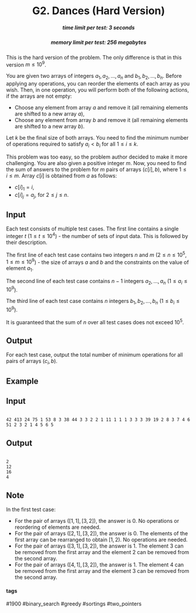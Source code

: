 <h1 style='text-align: center;'> G2. Dances (Hard Version)</h1>

<h5 style='text-align: center;'>time limit per test: 3 seconds</h5>
<h5 style='text-align: center;'>memory limit per test: 256 megabytes</h5>

This is the hard version of the problem. The only difference is that in this version $m \leq 10^9$.

You are given two arrays of integers $a_1, a_2, \ldots, a_n$ and $b_1, b_2, \ldots, b_n$. Before applying any operations, you can reorder the elements of each array as you wish. Then, in one operation, you will perform both of the following actions, if the arrays are not empty:

* Choose any element from array $a$ and remove it (all remaining elements are shifted to a new array $a$),
* Choose any element from array $b$ and remove it (all remaining elements are shifted to a new array $b$).

Let $k$ be the final size of both arrays. You need to find the minimum number of operations required to satisfy $a_i < b_i$ for all $1 \leq i \leq k$.

This problem was too easy, so the problem author decided to make it more challenging. You are also given a positive integer $m$. Now, you need to find the sum of answers to the problem for $m$ pairs of arrays $(c[i], b)$, where $1 \leq i \leq m$. Array $c[i]$ is obtained from $a$ as follows:

* $c[i]_1 = i$,
* $c[i]_j = a_j$, for $2 \leq j \leq n$.
## Input

Each test consists of multiple test cases. The first line contains a single integer $t$ ($1 \leq t \leq 10^4$) - the number of sets of input data. This is followed by their description.

The first line of each test case contains two integers $n$ and $m$ ($2 \leq n \leq 10^5$, $1 \leq m \leq 10^9$) - the size of arrays $a$ and $b$ and the constraints on the value of element $a_1$.

The second line of each test case contains $n - 1$ integers $a_2, \ldots, a_n$ ($1 \leq a_i \leq 10^9$).

The third line of each test case contains $n$ integers $b_1, b_2, \ldots, b_n$ ($1 \leq b_i \leq 10^9$).

It is guaranteed that the sum of $n$ over all test cases does not exceed $10^5$.

## Output

For each test case, output the total number of minimum operations for all pairs of arrays $(c_i, b)$.

## Example

## Input


```

42 413 24 75 1 53 8 3 38 44 3 3 2 2 1 11 1 1 1 3 3 3 39 19 2 8 3 7 4 6 51 2 3 2 1 4 5 6 5
```
## Output


```

2
12
16
4

```
## Note

In the first test case:

* For the pair of arrays $([1, 1], [3, 2])$, the answer is $0$. No operations or reordering of elements are needed.
* For the pair of arrays $([2, 1], [3, 2])$, the answer is $0$. The elements of the first array can be rearranged to obtain $[1, 2)$. No operations are needed.
* For the pair of arrays $([3, 1], [3, 2])$, the answer is $1$. The element $3$ can be removed from the first array and the element $2$ can be removed from the second array.
* For the pair of arrays $([4, 1], [3, 2])$, the answer is $1$. The element $4$ can be removed from the first array and the element $3$ can be removed from the second array.


#### tags 

#1900 #binary_search #greedy #sortings #two_pointers 